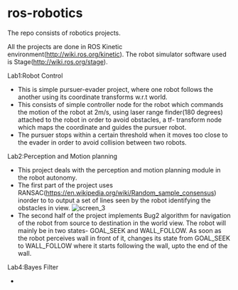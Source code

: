 # ros-robotics

The repo consists of robotics projects.

All the projects are done in ROS Kinetic environment(http://wiki.ros.org/kinetic).
The robot simulator software used is Stage(http://wiki.ros.org/stage). 

Lab1:Robot Control
- This is simple pursuer-evader project, where one robot follows the another using its coordinate transforms w.r.t world.
- This consists of simple controller node for the robot which commands the motion of the robot at 2m/s, using laser range
finder(180 degrees) attached to the robot in order to avoid obstacles, a tf- transform node which maps the coordinate
and guides the pursuer robot.
- The pursuer stops within a certain threshold when it moves too close to the evader in order to avoid collision between 
two robots.


Lab2:Perception and Motion planning 
- This project deals with the perception and motion planning module in the robot autonomy.
- The first part of the project uses RANSAC(https://en.wikipedia.org/wiki/Random_sample_consensus) inorder to to output 
a set of lines seen by the robot identifying the obstacles in view.
![screen_3](https://user-images.githubusercontent.com/34932185/51089873-1d65c500-1742-11e9-98ab-cf56b0c63877.png)
- The second half of the project implements Bug2 algorithm for navigation of the robot from source to destination in 
the world view. The robot will mainly be in two states- GOAL_SEEK and WALL_FOLLOW. As soon as the 
robot perceives wall in front of it, changes its state from GOAL_SEEK to WALL_FOLLOW where it starts following the wall, 
upto the end of the wall.

Lab4:Bayes Filter

-  



